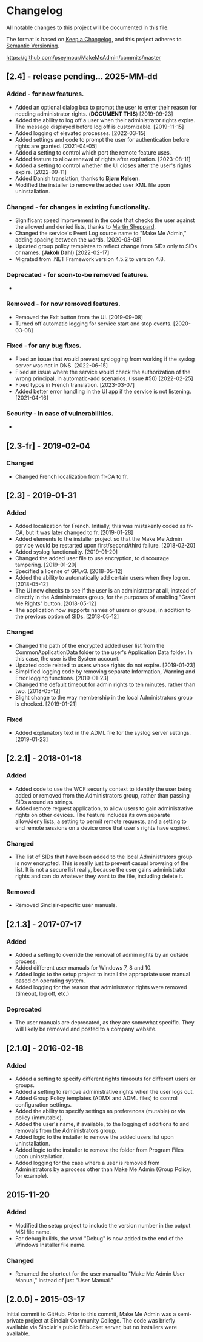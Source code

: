 # Changelog

All notable changes to this project will be documented in this file.

The format is based on [Keep a Changelog](https://keepachangelog.com/en/1.0.0/),
and this project adheres to [Semantic Versioning](https://semver.org/spec/v2.0.0.html).

https://github.com/pseymour/MakeMeAdmin/commits/master





## [2.4] - release pending... 2025-MM-dd

### Added - for new features.

- Added an optional dialog box to prompt the user to enter their reason for needing administrator rights. (**DOCUMENT THIS**) [2019-09-23]
- Added the ability to log off a user when their administrator rights expire. The message displayed before log off is customizable. [2019-11-15]
- Added logging of elevated processes. [2022-03-15]
- Added settings and code to prompt the user for authentication before rights are granted. [2021-04-05]
- Added a setting to control which port the remote feature uses.
- Added feature to allow renewal of rights after expiration. [2023-08-11]
- Added a setting to control whether the UI closes after the user's rights expire. [2022-09-11]
- Added Danish translation, thanks to **Bjørn Kelsen**.
- Modified the installer to remove the added user XML file upon uninstallation.

### Changed - for changes in existing functionality.

- Significant speed improvement in the code that checks the user against the allowed and denied lists, thanks to [Martin Sheppard](https://github.com/martshep).
- Changed the service's Event Log source name to "Make Me Admin," adding spacing between the words. [2020-03-08]
- Updated group policy templates to reflect change from SIDs only to SIDs or names. (**Jakob Dahl**) [2022-02-17]
- Migrated from .NET Framework version 4.5.2 to version 4.8.


### Deprecated - for soon-to-be removed features.

- 

### Removed - for now removed features.

- Removed the Exit button from the UI. [2019-09-08]
- Turned off automatic logging for service start and stop events. [2020-03-08]

### Fixed - for any bug fixes.

- Fixed an issue that would prevent syslogging from working if the syslog server was not in DNS. [2022-06-15]
- Fixed an issue where the service would check the authorization of the wrong principal, in automatic-add scenarios. (Issue #50) [2022-02-25]
- Fixed typos in French translation. [2023-03-07]
- Added better error handling in the UI app if the service is not listening. [2021-04-16]



### Security - in case of vulnerabilities.

- 



## [2.3-fr] - 2019-02-04

### Changed

- Changed French localization from fr-CA to fr.


## [2.3] - 2019-01-31

### Added

- Added localization for French. Initially, this was mistakenly coded as fr-CA, but it was later changed to fr. [2019-01-28]
- Added elements to the installer project so that the Make Me Admin service would be restarted
upon first/second/third failure. [2018-02-20]
- Added syslog functionality. [2019-01-20]
- Changed the added user file to use encryption, to discourage tampering. [2019-01-20]
- Specified a license of GPLv3. [2018-05-12]
- Added the ability to automatically add certain users when they log on. [2018-05-12]
- The UI now checks to see if the user is an administrator at all, instead of directly in the Administrators group, for the purposes of enabling "Grant Me Rights" button. [2018-05-12]
- The application now supports names of users or groups, in addition to the previous option of SIDs. [2018-05-12]

### Changed

- Changed the path of the encrypted added user list from the CommonApplicationData folder to the user's Application Data folder. In this case, the user is the System account.
- Updated code related to users whose rights do not expire. [2019-01-23]
- Simplified logging code by removing separate Information, Warning and Error logging functions. [2019-01-23]
- Changed the default timeout for admin rights to ten minutes, rather than two. [2018-05-12]
- Slight change to the way membership in the local Administrators group is checked. [2019-01-21]

### Fixed

- Added explanatory text in the ADML file for the syslog server settings. [2019-01-23]


## [2.2.1] - 2018-01-18

### Added

- Added code to use the WCF security context to identify the user being added or removed from the
Administrators group, rather than passing SIDs around as strings.
- Added remote request application, to allow users to gain administrative rights on other devices. The
feature includes its own separate allow/deny lists, a setting to permit remote requests, and a setting
to end remote sessions on a device once that user's rights have expired.

### Changed

-  The list of SIDs that have been added to the local Administrators group is now encrypted. This is really
just to prevent casual browsing of the list. It is not a secure list really, because the user gains
administrator rights and can do whatever they want to the file, including delete it.

### Removed

- Removed Sinclair-specific user manuals.


## [2.1.3] - 2017-07-17

### Added

- Added a setting to override the removal of admin rights by an outside process.
- Added different user manuals for Windows 7, 8 and 10.
- Added logic to the setup project to install the appropriate user manual based on operating system.
- Added logging for the reason that administrator rights were removed (timeout, log off, etc.)

### Deprecated

- The user manuals are deprecated, as they are somewhat specific. They will likely be removed and posted to a company website.


## [2.1.0] - 2016-02-18

### Added

- Added a setting to specify different rights timeouts for different users or groups.
- Added a setting to remove administrative rights when the user logs out.
- Added Group Policy templates (ADMX and ADML files) to control configuration settings.
- Added the ability to specify settings as preferences (mutable) or via policy (immutable).
- Added the user's name, if available, to the logging of additions to and removals from the Administrators group.
- Added logic to the installer to remove the added users list upon uninstallation.
- Added logic to the installer to remove the folder from Program Files upon uninstallation.
- Added logging for the case where a user is removed from Administrators by a process other than Make Me Admin (Group Policy, for example).


## 2015-11-20

### Added

- Modified the setup project to include the version number in the output MSI file name.
- For debug builds, the word "Debug" is now added to the end of the Windows Installer file name.

### Changed

- Renamed the shortcut for the user manual to "Make Me Admin User Manual," instead of just "User Manual."


## [2.0.0] - 2015-03-17

Initial commit to GitHub. Prior to this commit, Make Me Admin was a semi-private project at Sinclair Community College. The code was briefly available via Sinclair's public Bitbucket server, but no installers were available.


<!---
[unreleased]: https://github.com/pseymour/MakeMeAdmin/compare/v1.1.1...HEAD
[1.1.1]: https://github.com/pseymour/MakeMeAdmin/compare/v1.1.0...v1.1.1
[1.1.0]: https://github.com/pseymour/MakeMeAdmin/compare/v1.0.0...v1.1.0
[1.0.0]: https://github.com/pseymour/MakeMeAdmin/compare/v0.3.0...v1.0.0
[0.3.0]: https://github.com/pseymour/MakeMeAdmin/compare/v0.2.0...v0.3.0
[0.2.0]: https://github.com/pseymour/MakeMeAdmin/compare/v0.1.0...v0.2.0
[0.1.0]: https://github.com/pseymour/MakeMeAdmin/compare/v0.0.8...v0.1.0
[0.0.8]: https://github.com/pseymour/MakeMeAdmin/compare/v0.0.7...v0.0.8
[0.0.7]: https://github.com/pseymour/MakeMeAdmin/compare/v0.0.6...v0.0.7
[0.0.6]: https://github.com/pseymour/MakeMeAdmin/compare/v0.0.5...v0.0.6
[0.0.5]: https://github.com/pseymour/MakeMeAdmin/compare/v0.0.4...v0.0.5
[0.0.4]: https://github.com/pseymour/MakeMeAdmin/compare/v0.0.3...v0.0.4
[0.0.3]: https://github.com/pseymour/MakeMeAdmin/compare/v0.0.2...v0.0.3
[0.0.2]: https://github.com/pseymour/MakeMeAdmin/compare/v0.0.1...v0.0.2
[0.0.1]: https://github.com/pseymour/MakeMeAdmin/releases/tag/v0.0.1
--->

<!---

## [x.y] - 20yy-mm-dd

### Added - for new features.

- 

### Changed - for changes in existing functionality.

- 

### Deprecated - for soon-to-be removed features.

- 

### Removed - for now removed features.

- 

### Fixed - for any bug fixes.

- 

### Security - in case of vulnerabilities.

- 

--->